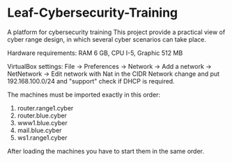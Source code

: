 # Leaf-Cybersecurity-Training
A platform for cybersecurity training
This project provide a practical view of cyber range design, in which several cyber scenarios can take place.

Hardware requirements: RAM 6 GB, CPU I-5, Graphic 512 MB

VirtualBox settings: File -> Preferences -> Network -> Add a network -> NetNetwork -> Edit network with Nat in the CIDR Network change and put 192.168.100.0/24 and "support" check if DHCP is required.

The machines must be imported exactly in this order:
1.	router.range1.cyber
2.	router.blue.cyber
3.	www1.blue.cyber
4.	mail.blue.cyber
5.	ws1.range1.cyber

After loading the machines you have to start them in the same order.
